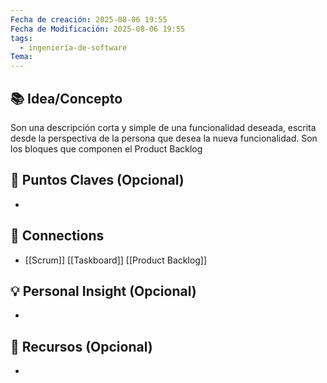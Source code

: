 ```yaml
---
Fecha de creación: 2025-08-06 19:55
Fecha de Modificación: 2025-08-06 19:55
tags:
  - ingeniería-de-software
Tema:
---
```



## 📚 Idea/Concepto 
Son una descripción corta y simple de una funcionalidad deseada, escrita desde la perspectiva de la persona que desea la nueva funcionalidad. Son los bloques que componen el Product Backlog

## 📌 Puntos Claves (Opcional)
- 

## 🔗 Connections
- [[Scrum]] [[Taskboard]] [[Product Backlog]]

## 💡 Personal Insight (Opcional)
- 
## 🧾 Recursos (Opcional)
- 